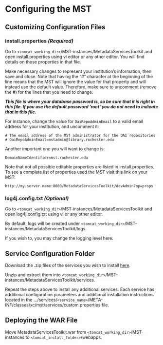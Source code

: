 # Configuring the MST #

## Customizing Configuration Files ##

### install.properties _(Required)_ ###

Go to `<tomcat_working_dir>`/MST-instances/MetadataServicesToolkit and open install.properties using vi editor or any other editor. You will find details on those properties in that file.

Make necessary changes to represent your institution’s information, then save and close. Note that having the “#” character at the beginning of the line means that the MST will ignore the value for that property and will instead use the default value. Therefore, make sure to uncomment (remove the #) for the lines that you need to change.

_**This file is where your database password is, so be sure that it is right in this file.  If you use the default password 'root' you do not need to indicate that in this file.**_

For instance, change the value for `OaiRepoAdminEmail` to a valid email address for your institution, and uncomment it:

```
# The email address of the MST administrator for the OAI repositories
# OaiRepoAdminEmail=mstadmin@library.rochester.edu
```

Another important one you will want to change is:
```
DomainNameIdentifier=mst.rochester.edu
```

Note that not all possible editable properties are listed in install.properties.  To see a complete list of properties used the MST visit this link on your MST:
```
http://my.server.name:8080/MetadataServicesToolkit/devAdmin?op=props
```

### log4j.config.txt _(Optional)_ ###

Go to `<tomcat_working_dir>`/MST-instances/MetadataServicesToolkit and open log4j.config.txt using vi or any other editor.

By default, logs will be created under `<tomcat_working_dir>`/MST-instances/MetadataServicesToolkit/logs.

If you wish to, you may change the logging level here.

## Service Configuration Folder ##

Download the .zip files of the services you wish to install [here](http://code.google.com/p/xcmetadataservicestoolkit/downloads/list).



Unzip and extract them into `<tomcat_working_dir>`/MST-instances/MetadataServicesToolkit/services.

Repeat the steps above to install any additional services. Each service has additional configuration parameters and additional installation instructions located in the …/services/`<service_name>`/META-INF/classes/xc/mst/services/custom.properties file.

## Deploying the WAR File ##

Move MetadataServicesToolkit.war from `<tomcat_working_dir>`/MST-instances to `<tomcat_install_folder>`/webapps.